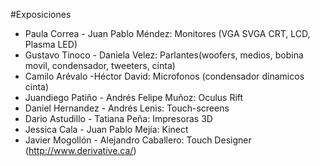 #Exposiciones

* Paula Correa - Juan Pablo Méndez:	Monitores (VGA SVGA CRT, LCD, Plasma LED)
* Gustavo Tinoco - Daniela Velez:	Parlantes(woofers, medios, bobina movil, condensador, tweeters, cinta)
* Camilo Arévalo -Héctor David:	Microfonos (condensador dinamicos cinta)
* Juandiego Patiño - Andrés Felipe Muñoz:	Oculus Rift
* Daniel Hernandez - Andrés Lenis:	Touch-screens
* Dario Astudillo - Tatiana Peña:	Impresoras 3D
* Jessica Cala - Juan Pablo Mejía:	Kinect
* Javier Mogollón -	Alejandro Caballero:	Touch Designer (http://www.derivative.ca/)
